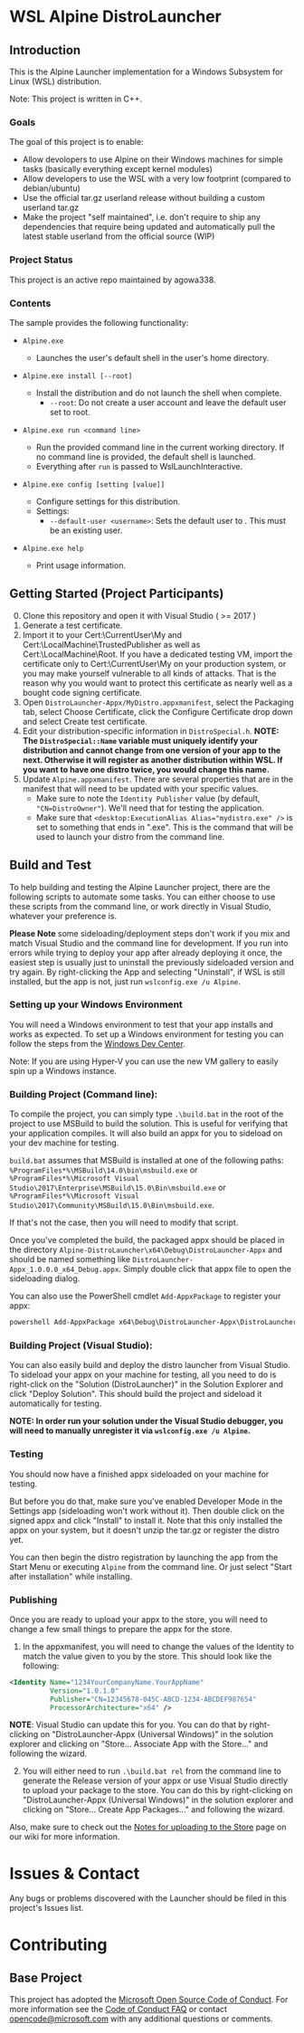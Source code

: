 # WSL Alpine DistroLauncher
## Introduction 
  This is the Alpine Launcher implementation for a Windows Subsystem for Linux (WSL) distribution.
  
  Note: This project is written in C++.

  ### Goals
  The goal of this project is to enable:
  * Allow devolopers to use Alpine on their Windows machines for simple tasks (basically everything except kernel modules)
  * Allow developers to use the WSL with a very low footprint (compared to debian/ubuntu)
  * Use the official tar.gz userland release without building a custom userland tar.gz
  * Make the project "self maintained", i.e. don't require to ship any dependencies that require being updated and automatically pull the latest stable userland from the official source (WIP)

### Project Status
This project is an active repo maintained by agowa338.

### Contents
  The sample provides the following functionality:

  * `Alpine.exe`
    - Launches the user's default shell in the user's home directory.

  * `Alpine.exe install [--root]`
    - Install the distribution and do not launch the shell when complete.
      - `--root`: Do not create a user account and leave the default user set to root.

  * `Alpine.exe run <command line>`
    - Run the provided command line in the current working directory. If no command line is provided, the default shell is launched.
    - Everything after `run` is passed to WslLaunchInteractive.

  * `Alpine.exe config [setting [value]]`
    - Configure settings for this distribution.
    - Settings:
      - `--default-user <username>`: Sets the default user to <username>. This must be an existing user.

  * `Alpine.exe help`
    - Print usage information.

## Getting Started (Project Participants)
  0. Clone this repository and open it with Visual Studio ( >= 2017 )
  1. Generate a test certificate.
  2. Import it to your Cert:\CurrentUser\My and Cert:\LocalMachine\TrustedPublisher as well as Cert:\LocalMachine\Root. If you have a dedicated testing VM, import the certificate only to Cert:\CurrentUser\My on your production system, or you may make yourself vulnerable to all kinds of attacks. That is the reason why you would want to protect this certificate as nearly well as a bought code signing certificate.
  3. Open `DistroLauncher-Appx/MyDistro.appxmanifest`, select the Packaging tab, select Choose Certificate, click the Configure Certificate drop down and select Create test certificate.
  4. Edit your distribution-specific information in `DistroSpecial.h`. **NOTE: The `DistroSpecial::Name` variable must uniquely identify your distribution and cannot change from one version of your app to the next. Otherwise it will register as another distribution within WSL. If you want to have one distro twice, you would change this name.**
  5.  Update `Alpine.appxmanifest`. There are several properties that are in the manifest that will need to be updated with your specific values.
      - Make sure to note the `Identity Publisher` value (by default, `"CN=DistroOwner"`). We'll need that for testing the application.
      - Make sure that `<desktop:ExecutionAlias Alias="mydistro.exe" />` is set to something that ends in ".exe". This is the command that will be used to launch your distro from the command line.

## Build and Test
  To help building and testing the Alpine Launcher project, there are the following scripts to automate some tasks. You can either choose to use these scripts from the command line, or work directly in Visual Studio, whatever your preference is. 

  **Please Note** some sideloading/deployment steps don't work if you mix and match Visual Studio and the command line for development. If you run into errors while trying to deploy your app after already deploying it once, the easiest step is usually just to uninstall the previously sideloaded version and try again. By right-clicking the App and selecting "Uninstall", if WSL is still installed, but the app is not, just run `wslconfig.exe /u Alpine`.

### Setting up your Windows Environment
You will need a Windows environment to test that your app installs and works as expected. To set up a Windows environment for testing you can follow the steps from the [Windows Dev Center](https://developer.microsoft.com/en-us/windows/downloads/virtual-machines).

Note: If you are using Hyper-V you can use the new VM gallery to easily spin up a Windows instance.

### Building Project (Command line):
  To compile the project, you can simply type `.\build.bat` in the root of the project to use MSBuild to build the solution. This is useful for verifying that your application compiles. It will also build an appx for you to sideload on your dev machine for testing.
  
  `build.bat` assumes that MSBuild is installed at one of the following paths:
  `%ProgramFiles*%\MSBuild\14.0\bin\msbuild.exe` or
  `%ProgramFiles*%\Microsoft Visual Studio\2017\Enterprise\MSBuild\15.0\Bin\msbuild.exe` or
  `%ProgramFiles*%\Microsoft Visual Studio\2017\Community\MSBuild\15.0\Bin\msbuild.exe`.

  If that's not the case, then you will need to modify that script. 

  Once you've completed the build, the packaged appx should be placed in the directory `Alpine-DistroLauncher\x64\Debug\DistroLauncher-Appx` and should be named something like `DistroLauncher-Appx_1.0.0.0_x64_Debug.appx`. Simply double click that appx file to open the sideloading dialog. 

  You can also use the PowerShell cmdlet `Add-AppxPackage` to register your appx:
  ``` powershell
  powershell Add-AppxPackage x64\Debug\DistroLauncher-Appx\DistroLauncher-Appx_1.0.0.0_x64_Debug.appx
  ```

### Building Project (Visual Studio):

  You can also easily build and deploy the distro launcher from Visual Studio. To sideload your appx on your machine for testing, all you need to do is right-click on the "Solution (DistroLauncher)" in the Solution Explorer and click "Deploy Solution". This should build the project and sideload it automatically for testing.

  **NOTE: In order run your solution under the Visual Studio debugger, you will need to manually unregister it via `wslconfig.exe /u Alpine`.**

### Testing
  You should now have a finished appx sideloaded on your machine for testing. 

  But before you do that, make sure you've enabled Developer Mode in the Settings app (sideloading won't work without it). Then double click on the signed appx and click "Install" to install it. Note that this only installed the appx on your system, but it doesn't unzip the tar.gz or register the distro yet. 

  You can then begin the distro registration by launching the app from the Start Menu or executing `Alpine` from the command line. Or just select "Start after installation" while installing. 

### Publishing
  Once you are ready to upload your appx to the store, you will need to change a few small things to prepare the appx for the store.  

  1. In the appxmanifest, you will need to change the values of the Identity to match the value given to you by the store. This should look like the following:

  ``` xml
  <Identity Name="1234YourCompanyName.YourAppName"
            Version="1.0.1.0"
            Publisher="CN=12345678-045C-ABCD-1234-ABCDEF987654"
            ProcessorArchitecture="x64" />
  ```

  **NOTE**: Visual Studio can update this for you. You can do that by right-clicking on "DistroLauncher-Appx (Universal Windows)" in the solution explorer and clicking on "Store... Associate App with the Store..." and following the wizard. 

  2. You will either need to run `.\build.bat rel` from the command line to generate the Release version of your appx or use Visual Studio directly to upload your package to the store. You can do this by right-clicking on "DistroLauncher-Appx (Universal Windows)" in the solution explorer and clicking on "Store... Create App Packages..." and following the wizard. 

  Also, make sure to check out the [Notes for uploading to the Store](https://github.com/Microsoft/WSL-DistroLauncher/wiki/Notes-for-uploading-to-the-Store) page on our wiki for more information.

# Issues & Contact
Any bugs or problems discovered with the Launcher should be filed in this project's Issues list. 

# Contributing
## Base Project
This project has adopted the [Microsoft Open Source Code of Conduct](https://opensource.microsoft.com/codeofconduct/). For more information see the [Code of Conduct FAQ](https://opensource.microsoft.com/codeofconduct/faq/) or contact [opencode@microsoft.com](mailto:opencode@microsoft.com) with any additional questions or comments.
